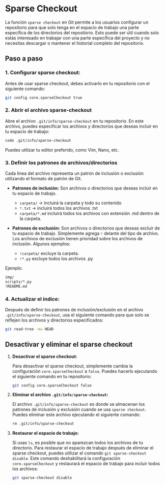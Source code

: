 # Sparse Checkout

La función `sparse checkout` en Git permite a los usuarios configurar un repositorio para que solo tenga en el espacio de trabajo una parte específica de los directorios del repositorio. Esto puede ser útil cuando solo estás interesado en trabajar con una parte específica del proyecto y no necesitas descargar o mantener el historial completo del repositorio.

## Paso a paso

### 1. Configurar sparse checkout:

Antes de usar sparse checkout, debes activarlo en tu repositorio con el siguiente comando:

```bash
git config core.sparseCheckout true
```

### 2. Abrir el archivo sparse-checkout 

Abre el archivo `.git/info/sparse-checkout` en tu repositorio. En este archivo, puedes especificar los archivos y directorios que deseas incluir en tu espacio de trabajo:

```bash
code .git/info/sparse-checkout
```

Puedes utilizar tu editor preferido, como Vim, Nano, etc.

### 3. Definir los patrones de archivos/directorios

Cada línea del archivo representa un patrón de inclusión o exclusión utilizando el formato de patrón de Git.

- **Patrones de inclusión:** Son archivos o directorios que deseas incluir en tu espacio de trabajo.
  - `carpeta/` -> incluirá la carpeta y todo su contenido
  - `*.txt` -> incluirá todos los archivos .txt
  - `carpeta/*.md` incluirá todos los archivos con extensión .md dentro de la carpeta.

- **Patrones de exclusión:** Son archivos o directorios que deseas excluir de tu espacio de trabajo. Simplemente agrega `!` delante del tipo de archivo. Los archivos de exclusión tienen prioridad sobre los archivos de inclusión. Algunos ejemplos:
  - `!carpeta/` excluye la carpeta.
  - `!*.py` excluye todos los archivos .py

Ejemplo:

```bash
img/
scripts/*.py
!README.md
```

### 4. Actualizar el índice:

Después de definir los patrones de inclusión/exclusión en el archivo `.git/info/sparse-checkout`, usa el siguiente comando para que solo se reflejen los archivos y directorios especificados:

```bash
git read-tree -mu HEAD
```

## Desactivar y eliminar el sparse checkout

1. **Desactivar el sparse checkout:**
   
   Para desactivar el sparse checkout, simplemente cambia la configuración `core.sparseCheckout` a `false`. Puedes hacerlo ejecutando el siguiente comando en tu repositorio:

   ```bash
   git config core.sparseCheckout false
   ```

2. **Eliminar el archivo `.git/info/sparse-checkout`:**

   El archivo `.git/info/sparse-checkout` es donde se almacenan los patrones de inclusión y exclusión cuando se usa `sparse checkout`. Puedes eliminar este archivo ejecutando el siguiente comando:

   ```bash
   rm .git/info/sparse-checkout
   ```

3. **Restaurar el espacio de trabajo:**
   
   Si usas `ls`, es posible que no aparezcan todos los archivos de tu directorio. Para restaurar el espacio de trabajo después de eliminar el sparse checkout, puedes utilizar el comando `git sparse-checkout disable`. Este comando deshabilitará la configuración `core.sparseCheckout` y restaurará el espacio de trabajo para incluir todos los archivos:

   ```bash
   git sparse-checkout disable
   ```




